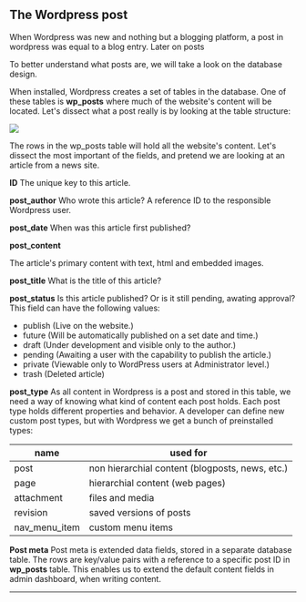## The Wordpress post
When Wordpress was new and nothing but a blogging platform, a post in wordpress was equal to a blog entry. Later on posts 

To better understand what posts are, we will take a look on the database design. 

When installed, Wordpress creates a set of tables in the database. One of these tables is **wp_posts** where much of the website's content will be located. Let's dissect what a post really is by looking at the table structure:

![]({{site.baseurl}}//34.png)

The rows in the wp_posts table will hold all the website's content. Let's dissect the most important of the fields, and pretend we are looking at an article from a news site.

**ID**
The unique key to this article.

**post_author**
Who wrote this article? A reference ID to the responsible Wordpress user.

**post_date**
When was this article first published?

**post_content**

The article's primary content with text, html and embedded images.

**post_title**
What is the title of this article?

**post_status**
Is this article published? Or is it still pending, awating approval? This field can have the following values:

- publish (Live on the website.)
- future (Will be automatically published on a set date and time.)
- draft (Under development and visible only to the author.)
- pending (Awaiting a user with the capability to publish the article.)
- private (Viewable only to WordPress users at Administrator level.)
- trash (Deleted article)

**post_type**
As all content in Wordpress is a post and stored in this table, we need a way of knowing what kind of content each post holds. Each post type holds different properties and behavior. A developer can define new custom post types, but with Wordpress we get a bunch of preinstalled types:

| name  |  used for |
|---|---|
| post  | non hierarchial content (blogposts, news, etc.) |
|  page | hierarchial content (web pages)  |
| attachment  |  files and media |
| revision  | saved versions of posts |
| nav_menu_item  | custom menu items |
 
**Post meta**
Post meta is extended data fields, stored in a separate database table. The rows are key/value pairs with a reference to a specific post ID in **wp_posts** table. This enables us to extend the default content fields in admin dashboard, when writing content.

****
